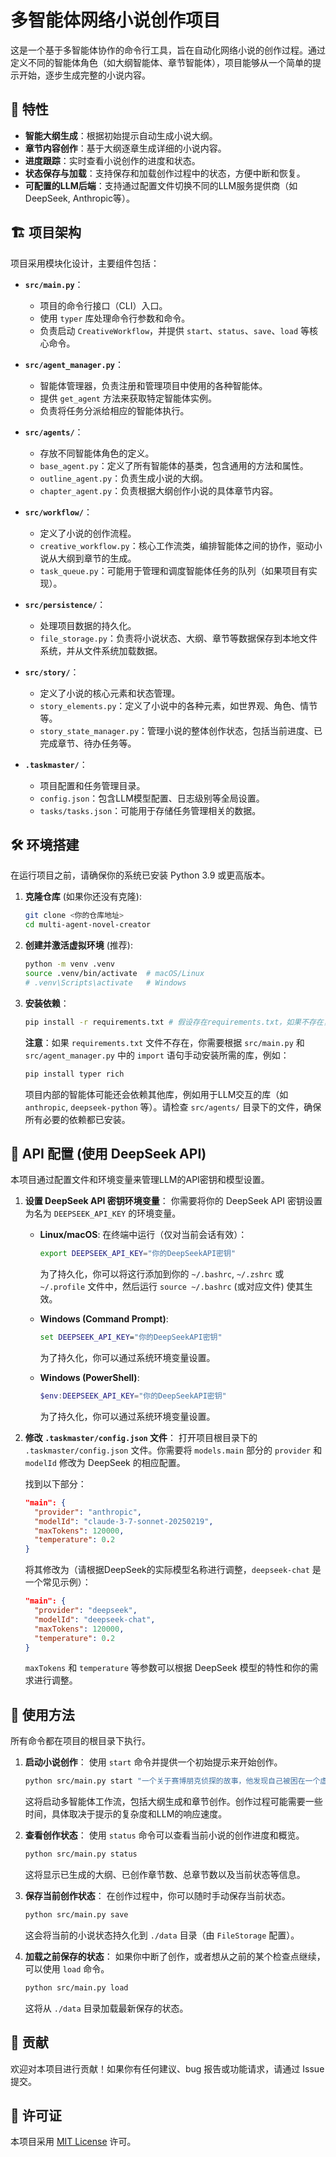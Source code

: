 # 多智能体网络小说创作项目

这是一个基于多智能体协作的命令行工具，旨在自动化网络小说的创作过程。通过定义不同的智能体角色（如大纲智能体、章节智能体），项目能够从一个简单的提示开始，逐步生成完整的小说内容。

## 🚀 特性

*   **智能大纲生成**：根据初始提示自动生成小说大纲。
*   **章节内容创作**：基于大纲逐章生成详细的小说内容。
*   **进度跟踪**：实时查看小说创作的进度和状态。
*   **状态保存与加载**：支持保存和加载创作过程中的状态，方便中断和恢复。
*   **可配置的LLM后端**：支持通过配置文件切换不同的LLM服务提供商（如DeepSeek, Anthropic等）。

## 🏗️ 项目架构

项目采用模块化设计，主要组件包括：

*   **`src/main.py`**：
    *   项目的命令行接口（CLI）入口。
    *   使用 `typer` 库处理命令行参数和命令。
    *   负责启动 `CreativeWorkflow`，并提供 `start`、`status`、`save`、`load` 等核心命令。

*   **`src/agent_manager.py`**：
    *   智能体管理器，负责注册和管理项目中使用的各种智能体。
    *   提供 `get_agent` 方法来获取特定智能体实例。
    *   负责将任务分派给相应的智能体执行。

*   **`src/agents/`**：
    *   存放不同智能体角色的定义。
    *   `base_agent.py`：定义了所有智能体的基类，包含通用的方法和属性。
    *   `outline_agent.py`：负责生成小说的大纲。
    *   `chapter_agent.py`：负责根据大纲创作小说的具体章节内容。

*   **`src/workflow/`**：
    *   定义了小说的创作流程。
    *   `creative_workflow.py`：核心工作流类，编排智能体之间的协作，驱动小说从大纲到章节的生成。
    *   `task_queue.py`：可能用于管理和调度智能体任务的队列（如果项目有实现）。

*   **`src/persistence/`**：
    *   处理项目数据的持久化。
    *   `file_storage.py`：负责将小说状态、大纲、章节等数据保存到本地文件系统，并从文件系统加载数据。

*   **`src/story/`**：
    *   定义了小说的核心元素和状态管理。
    *   `story_elements.py`：定义了小说中的各种元素，如世界观、角色、情节等。
    *   `story_state_manager.py`：管理小说的整体创作状态，包括当前进度、已完成章节、待办任务等。

*   **`.taskmaster/`**：
    *   项目配置和任务管理目录。
    *   `config.json`：包含LLM模型配置、日志级别等全局设置。
    *   `tasks/tasks.json`：可能用于存储任务管理相关的数据。

## 🛠️ 环境搭建

在运行项目之前，请确保你的系统已安装 Python 3.9 或更高版本。

1.  **克隆仓库** (如果你还没有克隆):
    ```bash
    git clone <你的仓库地址>
    cd multi-agent-novel-creator
    ```

2.  **创建并激活虚拟环境** (推荐):
    ```bash
    python -m venv .venv
    source .venv/bin/activate  # macOS/Linux
    # .venv\Scripts\activate   # Windows
    ```

3.  **安装依赖**：
    ```bash
    pip install -r requirements.txt # 假设存在requirements.txt，如果不存在，请根据src/main.py和src/agent_manager.py中的import手动安装typer, rich等
    ```
    **注意**：如果 `requirements.txt` 文件不存在，你需要根据 `src/main.py` 和 `src/agent_manager.py` 中的 `import` 语句手动安装所需的库，例如：
    ```bash
    pip install typer rich
    ```
    项目内部的智能体可能还会依赖其他库，例如用于LLM交互的库（如 `anthropic`, `deepseek-python` 等）。请检查 `src/agents/` 目录下的文件，确保所有必要的依赖都已安装。

## 🔑 API 配置 (使用 DeepSeek API)

本项目通过配置文件和环境变量来管理LLM的API密钥和模型设置。

1.  **设置 DeepSeek API 密钥环境变量**：
    你需要将你的 DeepSeek API 密钥设置为名为 `DEEPSEEK_API_KEY` 的环境变量。

    *   **Linux/macOS**:
        在终端中运行（仅对当前会话有效）：
        ```bash
        export DEEPSEEK_API_KEY="你的DeepSeekAPI密钥"
        ```
        为了持久化，你可以将这行添加到你的 `~/.bashrc`, `~/.zshrc` 或 `~/.profile` 文件中，然后运行 `source ~/.bashrc` (或对应文件) 使其生效。

    *   **Windows (Command Prompt)**:
        ```cmd
        set DEEPSEEK_API_KEY="你的DeepSeekAPI密钥"
        ```
        为了持久化，你可以通过系统环境变量设置。

    *   **Windows (PowerShell)**:
        ```powershell
        $env:DEEPSEEK_API_KEY="你的DeepSeekAPI密钥"
        ```
        为了持久化，你可以通过系统环境变量设置。

2.  **修改 `.taskmaster/config.json` 文件**：
    打开项目根目录下的 `.taskmaster/config.json` 文件。你需要将 `models.main` 部分的 `provider` 和 `modelId` 修改为 DeepSeek 的相应配置。

    找到以下部分：
    ```json
    "main": {
      "provider": "anthropic",
      "modelId": "claude-3-7-sonnet-20250219",
      "maxTokens": 120000,
      "temperature": 0.2
    }
    ```
    将其修改为（请根据DeepSeek的实际模型名称进行调整，`deepseek-chat` 是一个常见示例）：
    ```json
    "main": {
      "provider": "deepseek",
      "modelId": "deepseek-chat",
      "maxTokens": 120000,
      "temperature": 0.2
    }
    ```
    `maxTokens` 和 `temperature` 等参数可以根据 DeepSeek 模型的特性和你的需求进行调整。

## 🚀 使用方法

所有命令都在项目的根目录下执行。

1.  **启动小说创作**：
    使用 `start` 命令并提供一个初始提示来开始创作。
    ```bash
    python src/main.py start "一个关于赛博朋克侦探的故事，他发现自己被困在一个虚拟现实中。"
    ```
    这将启动多智能体工作流，包括大纲生成和章节创作。创作过程可能需要一些时间，具体取决于提示的复杂度和LLM的响应速度。

2.  **查看创作状态**：
    使用 `status` 命令可以查看当前小说的创作进度和概览。
    ```bash
    python src/main.py status
    ```
    这将显示已生成的大纲、已创作章节数、总章节数以及当前状态等信息。

3.  **保存当前创作状态**：
    在创作过程中，你可以随时手动保存当前状态。
    ```bash
    python src/main.py save
    ```
    这会将当前的小说状态持久化到 `./data` 目录（由 `FileStorage` 配置）。

4.  **加载之前保存的状态**：
    如果你中断了创作，或者想从之前的某个检查点继续，可以使用 `load` 命令。
    ```bash
    python src/main.py load
    ```
    这将从 `./data` 目录加载最新保存的状态。

## 🤝 贡献

欢迎对本项目进行贡献！如果你有任何建议、bug 报告或功能请求，请通过 Issue 提交。

## 📄 许可证

本项目采用 [MIT License](LICENSE) 许可。
